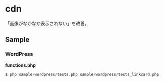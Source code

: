 # cdn
「画像がなかなか表示されない」を改善。

## Sample

### WordPress 
__functions.php__
```PHP
$ php sample/wordpress/tests.php sample/wordpress/tests_linkcard.php
```
